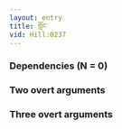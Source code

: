 ```yaml
---
layout: entry
title: གློང་
vid: Hill:0237
---
```

### Dependencies (N = 0)


### Two overt arguments


### Three overt arguments
